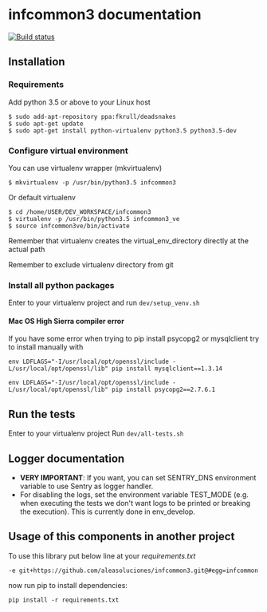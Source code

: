 # infcommon3 documentation

[![Build status](https://secure.travis-ci.org/aleasoluciones/infcommon.svg?branch=master)](https://secure.travis-ci.org/aleasoluciones/infcommon3)


## Installation

### Requirements

Add python 3.5 or above to your Linux host
```
$ sudo add-apt-repository ppa:fkrull/deadsnakes
$ sudo apt-get update
$ sudo apt-get install python-virtualenv python3.5 python3.5-dev
```

### Configure virtual environment
You can use virtualenv wrapper (mkvirtualenv)
```
$ mkvirtualenv -p /usr/bin/python3.5 infcommon3
```
Or default virtualenv
```
$ cd /home/USER/DEV_WORKSPACE/infcommon3
$ virtualenv -p /usr/bin/python3.5 infcommon3_ve
$ source infcommon3ve/bin/activate
```

Remember that virtualenv creates the virtual_env_directory directly at the actual path

Remember to exclude virtualenv directory from git

### Install all python packages
Enter to your virtualenv project and run `dev/setup_venv.sh`

#### Mac OS High Sierra compiler error
If you have some error when trying to pip install psycopg2 or mysqlclient try to install manually with

```
env LDFLAGS="-I/usr/local/opt/openssl/include -L/usr/local/opt/openssl/lib" pip install mysqlclient==1.3.14
```

```
env LDFLAGS="-I/usr/local/opt/openssl/include -L/usr/local/opt/openssl/lib" pip install psycopg2==2.7.6.1
```

## Run the tests
Enter to your virtualenv project 
Run `dev/all-tests.sh`

## Logger documentation
* **VERY IMPORTANT**: If you want, you can set SENTRY_DNS environment variable to use Sentry as logger handler.
* For disabling the logs, set the environment variable TEST_MODE (e.g. when executing the tests we don't want logs to be printed or breaking the execution). This is currently done in env_develop.

## Usage of this components in another project
To use this library put below line at your *requirements.txt*

```
-e git+https://github.com/aleasoluciones/infcommon3.git@#egg=infcommon

```

now run pip to install dependencies:
```
pip install -r requirements.txt
```
